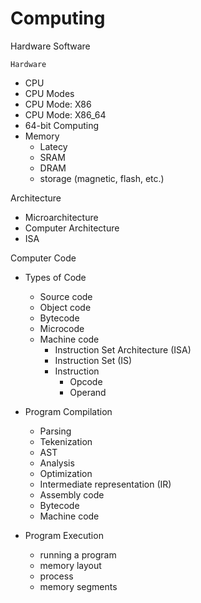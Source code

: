 # Computing

Hardware
Software


`Hardware`
- CPU
- CPU Modes
- CPU Mode: X86
- CPU Mode: X86_64
- 64-bit Computing
- Memory
  - Latecy
  - SRAM
  - DRAM
  - storage (magnetic, flash, etc.)

Architecture
- Microarchitecture
- Computer Architecture
- ISA

Computer Code
* Types of Code
  - Source code
  - Object code
  - Bytecode
  - Microcode
  * Machine code
    - Instruction Set Architecture (ISA)
    - Instruction Set (IS)
    - Instruction
      - Opcode
      - Operand


* Program Compilation
  * Parsing
  * Tekenization
  * AST
  * Analysis
  * Optimization
  * Intermediate representation (IR)
  * Assembly code
  * Bytecode
  * Machine code
  
* Program Execution
  - running a program
  - memory layout
  - process
  - memory segments

  
  
  
  
  
  
  
  